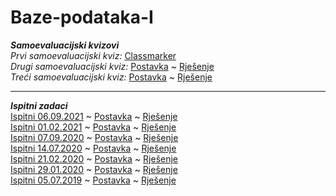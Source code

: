 # Baze-podataka-I


**_Samoevaluacijski kvizovi_**
</br>
 _Prvi samoevaluacijski kviz:_ <a href="https://www.classmarker.com/online-test/start/?quiz=qry61e7428cb21f1">Classmarker</a></br>
 _Drugi samoevaluacijski kviz:_ <a href="https://github.com/saranur/Baze-podataka-I/raw/main/Testovi/Postavke/BPI_drugi_online_test.pdf">Postavka</a> ~ <a href="">Rješenje</a></br>
 _Treći samoevaluacijski kviz:_ <a href="https://github.com/saranur/Baze-podataka-I/raw/main/Testovi/Postavke/BPI_treci_online_test.pdf">Postavka</a> ~ <a href="">Rješenje</a></br>
 <hr>
  
  **_Ispitni zadaci_**
  </br>
  <a href="">Ispitni 06.09.2021</a> ~  <a href="">Postavka</a> ~  <a href="">Rješenje</a></br>
  <a href="">Ispitni 01.02.2021</a> ~  <a href="https://github.com/saranur/Baze-podataka-I/raw/main/Ispiti/Postavke/Ispitni%2001.02.2021_Postavka.zip">Postavka</a> ~  <a href="">Rješenje</a></br> 
  <a href="">Ispitni 07.09.2020</a> ~  <a href="">Postavka</a> ~  <a href="">Rješenje</a></br>
  <a href="">Ispitni 14.07.2020</a> ~  <a href="">Postavka</a> ~  <a href="">Rješenje</a></br>
  <a href="">Ispitni 21.02.2020</a> ~  <a href="">Postavka</a> ~  <a href="">Rješenje</a></br>
  <a href="">Ispitni 29.01.2020</a> ~  <a href="">Postavka</a> ~  <a href="">Rješenje</a></br>
  <a href="">Ispitni 05.07.2019</a> ~  <a href="">Postavka</a> ~  <a href="">Rješenje</a></br>
  










  
